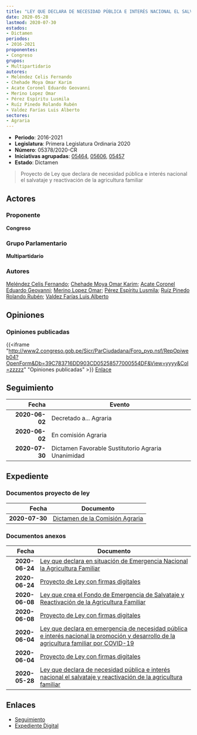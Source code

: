 ```yaml
---
title: "LEY QUE DECLARA DE NECESIDAD PÚBLICA E INTERÉS NACIONAL EL SALVATAJE Y REACTIVACIÓN DE LA AGRICULTURA FAMILIAR"
date: 2020-05-28
lastmod: 2020-07-30
estados:
- Dictamen
periodos:
- 2016-2021
proponentes:
- Congreso
grupos:
- Multipartidario
autores:
- Meléndez Celis Fernando
- Chehade Moya Omar Karim
- Acate Coronel Eduardo Geovanni
- Merino Lopez Omar
- Pérez Espíritu Lusmila
- Ruíz Pinedo Rolando Rubén
- Valdez Farías Luis Alberto
sectores:
- Agraria
---
```

- **Periodo**: 2016-2021
- **Legislatura**: Primera Legislatura Ordinaria 2020
- **Número**: 05378/2020-CR
- **Iniciativas agrupadas**: [05464](../../05400/05464), [05606](../../05600/05606), [05457](../../05400/05457)
- **Estado**: Dictamen

> Proyecto de Ley que declara de necesidad pública e interés nacional el salvataje y reactivación de la agricultura familiar


## Actores

### Proponente

**Congreso**

### Grupo Parlamentario

**Multipartidario**

### Autores

[Meléndez Celis Fernando](mailto:mailto:fmelendez@congreso.gob.pe); [Chehade Moya Omar Karim](mailto:mailto:ochehade@congreso.gob.pe); [Acate Coronel Eduardo Geovanni](mailto:mailto:eacate@congreso.gob.pe); [Merino Lopez Omar](mailto:mailto:omerino@congreso.gob.pe); [Pérez Espíritu Lusmila](mailto:mailto:lperez@congreso.gob.pe); [Ruíz Pinedo Rolando Rubén](mailto:mailto:rruiz@congreso.gob.pe); [Valdez Farías Luis Alberto](mailto:mailto:lvaldez@congreso.gob.pe)

## Opiniones

### Opiniones publicadas

{{<iframe "http://www2.congreso.gob.pe/Sicr/ParCiudadana/Foro_pvp.nsf/RepOpiweb04?OpenForm&Db=39C783716DD903CD05258577000554DF&View=yyyy&Col=zzzzz" "Opiniones publicadas" >}}
[Enlace](http://www2.congreso.gob.pe/Sicr/ParCiudadana/Foro_pvp.nsf/RepOpiweb04?OpenForm&Db=39C783716DD903CD05258577000554DF&View=yyyy&Col=zzzzz)


## Seguimiento

| Fecha | Evento |
|------:|--------|
| **2020-06-02** | Decretado a... Agraria |
| **2020-06-02** | En comisión Agraria |
| **2020-07-30** | Dictamen Favorable Sustitutorio Agraria Unanimidad |

## Expediente

### Documentos proyecto de ley

| Fecha | Documento |
|------:|-----------|
| **2020-07-30** | [Dictamen de la Comisión Agraria](http://www.leyes.congreso.gob.pe/Documentos/2016_2021/Dictamenes/Proyectos_de_Ley/05378DC01MAY20200730.pdf) |

### Documentos anexos

| Fecha | Documento |
|------:|-----------|
| **2020-06-24** | [Ley que declara en situación de Emergencia Nacional la Agricultura Familiar](http://www.leyes.congreso.gob.pe/Documentos/2016_2021/Proyectos_de_Ley_y_de_Resoluciones_Legislativas/PL05606-20200624.pdf) |
| **2020-06-24** | [Proyecto de Ley con firmas digitales](http://www.leyes.congreso.gob.pe/Documentos/2016_2021/Proyectos_de_Ley_y_de_Resoluciones_Legislativas/Proyectos_Firmas_digitales/PL05606.pdf) |
| **2020-06-08** | [Ley que crea el Fondo de Emergencia de Salvataje y Reactivación de la Agricultura Familiar](http://www.leyes.congreso.gob.pe/Documentos/2016_2021/Proyectos_de_Ley_y_de_Resoluciones_Legislativas/PL05464-20200608.pdf) |
| **2020-06-08** | [Proyecto de Ley con firmas digitales](http://www.leyes.congreso.gob.pe/Documentos/2016_2021/Proyectos_de_Ley_y_de_Resoluciones_Legislativas/Proyectos_Firmas_digitales/PL05464.pdf) |
| **2020-06-04** | [Ley que declara en emergencia de necesidad pública e interés nacional la promoción y desarrollo de la agricultura familiar por COVID-19](http://www.leyes.congreso.gob.pe/Documentos/2016_2021/Proyectos_de_Ley_y_de_Resoluciones_Legislativas/PL05457-20200608.pdf) |
| **2020-06-04** | [Proyecto de Ley con firmas digitales](http://www.leyes.congreso.gob.pe/Documentos/2016_2021/Proyectos_de_Ley_y_de_Resoluciones_Legislativas/Proyectos_Firmas_digitales/PL05457.pdf) |
| **2020-05-28** | [Ley que declara de necesidad pública e interés nacional el salvataje y reactivación de la agricultura familiar](http://www.leyes.congreso.gob.pe/Documentos/2016_2021/Proyectos_de_Ley_y_de_Resoluciones_Legislativas/PL05378-20200528.pdf) |

## Enlaces

- [Seguimiento](http://www2.congreso.gob.pe/Sicr/TraDocEstProc/CLProLey2016.nsf/f7fff46988ca05b1052578e100829cc7/5bb509f99c1db60b0525857700075d2c?OpenDocument)
- [Expediente Digital](http://www2.congreso.gob.pe/Sicr/TraDocEstProc/CLProLey2016.nsf/f7fff46988ca05b1052578e100829cc7/5bb509f99c1db60b0525857700075d2c?OpenDocument&Click=05257FB7005EB655.eb71d0cf91d8294e05256cdf006b5706/$Body/0.1C6C)

